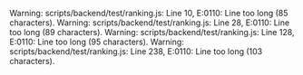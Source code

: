 Warning: scripts/backend/test/ranking.js: Line 10, E:0110: Line too long (85 characters).
Warning: scripts/backend/test/ranking.js: Line 28, E:0110: Line too long (89 characters).
Warning: scripts/backend/test/ranking.js: Line 128, E:0110: Line too long (95 characters).
Warning: scripts/backend/test/ranking.js: Line 238, E:0110: Line too long (103 characters).
